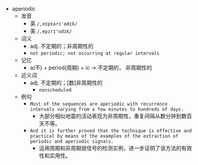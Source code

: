 - aperiodic
  - 发音
    - 英 `/,eɪpɪərɪ'ɒdɪk/`
    - 美 `/,epɪrɪ'ɑdɪk/`
  - 词义
    - adj. 不定期的；非周期性的
    - `not periodic; not occurring at regular intervals `
  - 记忆
    - a(不) + period(周期) + ic → 不定期的， 非周期性的
  - 近义词
    - adj. 不定期的；[数]非周期性的
      - `nonscheduled`
  - 例句
    - `Most of the sequences are aperiodic with recurrence intervals varying from a few minutes to hundreds of days.`
      - 大部分相似地震的活动表现为非周期性，重复间隔从数分钟到数百天不等。
    - `And it is further proved that the technique is effective and practical by means of the examples of the extraction of periodic and aperiodic signals.`
      - 运用周期和非周期弱信号的检测实例，进一步证明了该方法的有效性和实用性。

